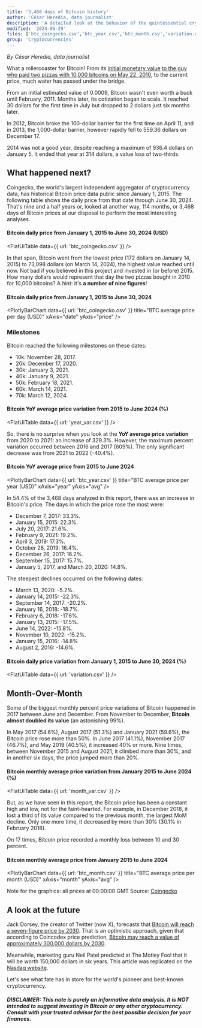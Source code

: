 ```yaml
---
title: '3,468 days of Bitcoin history'
author: 'César Heredia, data journalist'
description: 'A detailed look at the behavior of the quintessential cryptocurrency since 2015'
modified: '2024-06-29'
files: ['btc_coingecko.csv','btc_year.csv','btc_month.csv','variation.csv','month_var.csv','year_var.csv']
group: 'Cryptocurrencies'
---
```


*By César Heredia, data journalist*

What a rollercoaster for Bitcoin! From its [initial monetary value](https://www.forbes.com/advisor/in/investing/cryptocurrency/bitcoin-price-history-chart/#:~:text=What%20Price%20Did%20Bitcoin%20Start,a%20value%20of%20%240.0009%20each.) [to the guy who paid two pizzas with 10,000 bitcoins on May 22, 2010](https://news.bitcoin.com/14-years-ago-an-individual-offered-10000-bitcoins-for-2-pizzas-finalizing-the-deal-in-4-days/), to the current price, much water has passed under the bridge.

From an initial estimated value of 0.0009, Bitcoin wasn't even worth a buck until February, 2011. Months later, its cotization began to scale. It reached 30 dollars for the first time in July but dropped to 2 dollars just six months later.

In 2012, Bitcoin broke the 100-dollar barrier for the first time on April 11, and in 2013, the 1,000-dollar barrier, however rapidly fell to 559.36 dollars on December 17.

2014 was not a good year, despite reaching a maximum of 936.4 dollars on January 5. It ended that year at 314 dollars, a value loss of two-thirds.

## What happened next?

Coingecko, the world's largest independent aggregator of cryptocurrency data, has historical Bitcoin price data public since January 1, 2015. The following table shows the daily price from that date through June 30, 2024. That's nine and a half years or, looked at another way, 114 months, or 3,468 days of Bitcoin prices at our disposal to perform the most interesting analyses.

#### Bitcoin daily price from January 1, 2015 to June 30, 2024 (USD)
<FlatUiTable
  data={{
    url: 'btc_coingecko.csv'
  }}
/>

In that span, Bitcoin went from the lowest price (172 dollars on January 14, 2015) to 73,098 dollars (on March 14, 2024), the highest value reached until now. Not bad if you believed in this project and invested in (or before) 2015. How many dollars would represent that day the two pizzas bought in 2010 for 10,000 bitcoins? A hint: it's **a number of nine figures**!

#### Bitcoin daily price from January 1, 2015 to June 30, 2024
<PlotlyBarChart
  data={{
    url: 'btc_coingecko.csv'
  }}
  title="BTC average price per day (USD)"
  xAxis="date"
  yAxis="price"
/>

### Milestones

Bitcoin reached the following milestones on these dates:

 - 10k: November 28, 2017.
 - 20k: December 17, 2020.
 - 30k: January 3, 2021.
 - 40k: January 9, 2021.
 - 50k: February 18, 2021.
 - 60k: March 14, 2021.
 - 70k: March 12, 2024.

#### Bitcoin YoY average price variation from 2015 to June 2024 (%)
<FlatUiTable
  data={{
    url: 'year_var.csv'
  }}
/>

So, there is no surprise when you look at the **YoY average price variation** from 2020 to 2021: an increase of 329.3%. However, the maximum percent variation occurred between 2016 and 2017 (609%). The only significant decrease was from 2021 to 2022 (-40.4%).

#### Bitcoin YoY average price from 2015 to June 2024
<PlotlyBarChart
  data={{
    url: 'btc_year.csv'
  }}
  title="BTC average price per year (USD)"
  xAxis="year"
  yAxis="avg"
/>

In 54.4% of the 3,468 days analyzed in this report, there was an increase in Bitcoin's price. The days in which the price rose the most were:

 - December 7, 2017: 33.3%.
 - January 15, 2015: 22.3%.
 - July 20, 2017: 21.6%.
 - February 9, 2021: 19.2%.
 - April 3, 2019: 17.3%.
 - October 26, 2019: 16.4%.
 - December 26, 2017: 16.2%.
 - September 15, 2017: 15.7%.
 - January 5, 2017, and March 20, 2020: 14.8%.

The steepest declines occurred on the following dates:

 - March 13, 2020: -5.2%.
 - January 14, 2015: -22.3%.
 - September 14, 2017: -20.2%.
 - January 16, 2018: -18.7%.
 - February 6, 2018: -17.6%.
 - January 13, 2015: -17.5%.
 - June 14, 2022: -15.8%.
 - November 10, 2022: -15.2%.
 - January 15, 2016: -14.8%
 - August 2, 2016: -14.6%.

#### Bitcoin daily price variation from January 1, 2015 to June 30, 2024 (%)
<FlatUiTable
  data={{
    url: 'variation.csv'
  }}
/>

## Month-Over-Month

Some of the biggest monthly percent price variations of Bitcoin happened in 2017 between June and December. From November to December, **Bitcoin almost doubled its value** (an astonishing 99%).

In May 2017 (54.6%), August 2017 (51.3%) and January 2021 (59.6%), the Bitcoin price rose more than 50%. In June 2017 (41.1%), November 2017 (46.7%), and May 2019 (40.5%), it increased 40% or more. Nine times, between November 2015 and August 2021, it climbed more than 30%, and in another six days, the price jumped more than 20%.

#### Bitcoin monthly average price variation from January 2015 to June 2024 (%)
<FlatUiTable
  data={{
    url: 'month_var.csv'
  }}
/>

But, as we have seen in this report, the Bitcoin price has been a constant high and low, not for the faint-hearted. For example, in December 2018, it lost a third of its value compared to the previous month, the largest MoM decline. Only one more time, it decreased by more than 30% (30.1% in February 2018).

On 17 times, Bitcoin price recorded a monthly loss between 10 and 30 percent.


#### Bitcoin monthly average price from January 2015 to June 2024
<PlotlyBarChart
  data={{
    url: 'btc_month.csv'
  }}
  title="BTC average price per month (USD)"
  xAxis="month"
  yAxis="avg"
/>

Note for the graphics: all prices at 00:00:00 GMT
Source: [Coingecko](https://www.coingecko.com/es/monedas/bitcoin/historical_data)

## A look at the future

Jack Dorsey, the creator of Twitter (now X), forecasts that [Bitcoin will reach a seven-figure price by 2030](https://www.coindesk.com/markets/2024/05/10/former-twitter-ceo-jack-dorsey-says-bitcoin-will-go-beyond-1-million-in-2030/). That is an optimistic approach, given that according to Coincodex price prediction, [Bitcoin may reach a value of approximately 300,000 dollars by 2030](https://coincodex.com/crypto/bitcoin/price-prediction/).

Meanwhile, marketing guru Neil Patel predicted at The Motley Fool that it will be worth 150,000 dollars in six years. This article was replicated on the [Nasdaq website](https://www.nasdaq.com/articles/prediction:-bitcoin-will-reach-$150000-in-2030). 

Let's see what fate has in store for the world's pioneer and best-known cryptocurrency.

##### DISCLAIMER: This note is purely an informative data analysis. It is NOT intended to suggest investing in Bitcoin or any other cryptocurrency. Consult with your trusted advisor for the best possible decision for your finances.
